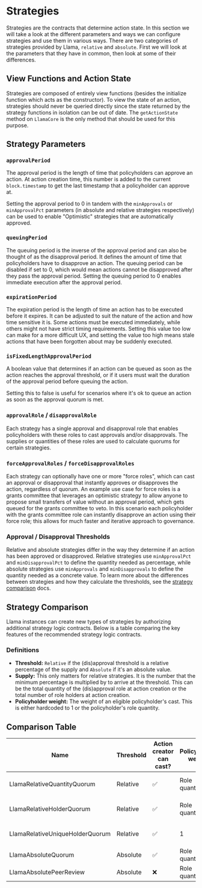 # Strategies

Strategies are the contracts that determine action state.
In this section we will take a look at the different parameters and ways we can configure strategies and use them in various ways.
There are two categories of strategies provided by Llama, `relative` and `absolute`. First we will look at the parameters that they have in common, then look at some of their differences.

## View Functions and Action State

Strategies are composed of entirely view functions (besides the initialize function which acts as the constructor).
To view the state of an action, strategies should never be queried directly since the state returned by the strategy functions in isolation can be out of date.
The `getActionState` method on `LlamaCore` is the only method that should be used for this purpose.

## Strategy Parameters

### `approvalPeriod`

The approval period is the length of time that policyholders can approve an action.
At action creation time, this number is added to the current `block.timestamp` to get the last timestamp that a policyholder can approve at.

Setting the approval period to 0 in tandem with the `minApprovals` or `minApprovalPct` parameters (in absolute and relative strategies respectively) can be used to enable "Optimistic" strategies that are automatically approved.

### `queuingPeriod`

The queuing period is the inverse of the approval period and can also be thought of as the disapproval period.
It defines the amount of time that policyholders have to disapprove an action.
The queuing period can be disabled if set to 0, which would mean actions cannot be disapproved after they pass the approval period.
Setting the queuing period to 0 enables immediate execution after the approval period.

### `expirationPeriod`

The expiration period is the length of time an action has to be executed before it expires. It can be adjusted to suit the nature of the action and how time sensitive it is.
Some actions must be executed immediately, while others might not have strict timing requirements.
Setting this value too low can make for a more difficult UX, and setting the value too high means stale actions that have been forgotten about may be suddenly executed.

### `isFixedLengthApprovalPeriod`

A boolean value that determines if an action can be queued as soon as the action reaches the approval threshold, or if it users must wait the duration of the approval period before queuing the action.

Setting this to false is useful for scenarios where it's ok to queue an action as soon as the approval quorum is met.

### `approvalRole` / `disapprovalRole`

Each strategy has a single approval and disapproval role that enables policyholders with these roles to cast approvals and/or disapprovals.
The supplies or quantities of these roles are used to calculate quorums for certain strategies.

### `forceApprovalRoles` / `forceDisapprovalRoles`

Each strategy can optionally have one or more "force roles", which can cast an approval or disapproval that instantly approves or disapproves the action, regardless of quorum.
An example use case for force roles is a grants committee that leverages an optimistic strategy to allow anyone to propose small transfers of value without an approval period, which gets queued for the grants committee to veto. In this scenario each policyholder with the grants committee role can instantly disapprove an action using their force role; this allows for much faster and iterative approach to governance.

### Approval / Disapproval Thresholds

Relative and absolute strategies differ in the way they determine if an action has been approved or disapproved.
Relative strategies use `minApprovalPct` and `minDisapprovalPct` to define the quantity needed as percentage, while absolute strategies use `minApprovals` and `minDisapprovals` to define the quantity needed as a concrete value.
To learn more about the differences between strategies and how they calculate the thresholds, see the [strategy comparison](https://github.com/llamaxyz/llama/blob/main/docs/strategies.md#comparison-table) docs.

## Strategy Comparison

Llama instances can create new types of strategies by authorizing additional strategy logic contracts. Below is a table comparing the key features of the recommended strategy logic contracts.

### Definitions

- **Threshold:** `Relative` if the (dis)approval threshold is a relative percentage of the supply and `Absolute` if it's an absolute value.
- **Supply:** This only matters for relative strategies. It is the number that the minimum percentage is multiplied by to arrive at the threshold. This can be the total quantity of the (dis)approval role at action creation or the total number of role holders at action creation.
- **Policyholder weight:** The weight of an eligible policyholder's cast. This is either hardcoded to 1 or the policyholder's role quantity.

## Comparison Table

| Name                                 | Threshold | Action creator can cast? | Policyholder weight | Supply              |
| ------------------------------------ | --------- | ------------------------ | ------------------- | ------------------- |
| LlamaRelativeQuantityQuorum          | Relative  | ✅                        | Role quantity       | Total role quantity |
| LlamaRelativeHolderQuorum            | Relative  | ✅                        | Role quantity       | Total role holders  |
| LlamaRelativeUniqueHolderQuorum      | Relative  | ✅                        | 1                   | Total role holders  |
| LlamaAbsoluteQuorum                  | Absolute  | ✅                        | Role quantity       | —                   |
| LlamaAbsolutePeerReview              | Absolute  | ❌                        | Role quantity       | —                   |
